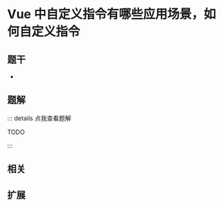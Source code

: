 # Vue 中自定义指令有哪些应用场景，如何自定义指令


## 题干

- 



## 题解

::: details 点我查看题解

  TODO

:::



## 相关



## 扩展
